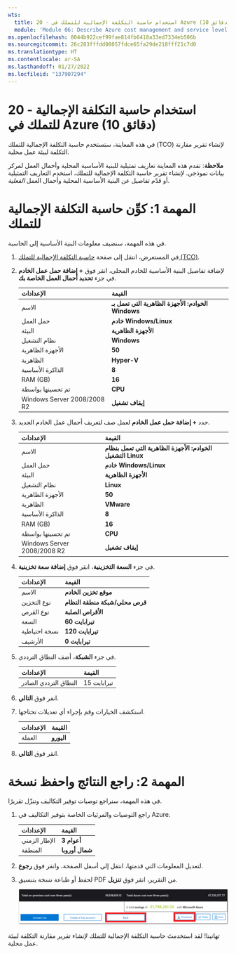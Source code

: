 ```yaml
---
wts:
  title: 20 - استخدام حاسبة التكلفة الإجمالية للتملك في Azure (10 دقائق)
  module: 'Module 06: Describe Azure cost management and service level agreements'
ms.openlocfilehash: 8044b922cef99fae814fb6418a33ed7334eb506b
ms.sourcegitcommit: 26c283fffdd08057fdce65fa29de218fff21c7d0
ms.translationtype: HT
ms.contentlocale: ar-SA
ms.lasthandoff: 01/27/2022
ms.locfileid: "137907294"
---
```

# <a name="20---use-the-azure-tco-calculator-10-min"></a>20 - استخدام حاسبة التكلفة الإجمالية للتملك في Azure (10 دقائق)


في هذه المعاينة، ستستخدم حاسبة التكلفة الإجمالية للتملك (TCO) لإنشاء تقرير مقارنة التكلفة لبيئة عمل محلية.

**ملاحظة**: تقدم هذه المعاينة تعاريف تمثيلية للبنية الأساسية المحلية وأحمال العمل لمركز بيانات نموذجي. لإنشاء تقرير حاسبة التكلفة الإجمالية للتملك، استخدم التعاريف التمثيلية أو قدّم تفاصيل عن البنية الأساسية المحلية وأحمال العمل *الفعلية*.

# <a name="task-1-configure-the-tco-calculator"></a>المهمة 1: كوِّن حاسبة التكلفة الإجمالية للتملك

في هذه المهمة، سنضيف معلومات البنية الأساسية إلى الحاسبة. 

1. في المستعرض، انتقل إلى صفحة [حاسبة التكلفة الإجمالية للتملك (TCO)](https://azure.microsoft.com/en-us/pricing/tco/calculator/).

2. لإضافة تفاصيل البنية الأساسية للخادم المحلي، انقر فوق **+ إضافة حمل عمل الخادم** في جزء **تحديد أحمال العمل الخاصة بك**.

    | الإعدادات | القيمة |
    | -- | -- |
    | الاسم | ⁧**⁩الخوادم: الأجهزة الظاهرية التي تعمل بـ Windows⁧**⁩ |
    | حمل العمل | **خادم Windows/Linux** |
    | البيئة | **الأجهزة الظاهرية** |
    | نظام التشغيل | **Windows** |  
    | الأجهزة الظاهرية | ⁧**⁩50⁧**⁩ |
    | الظاهرية | ⁧**⁩Hyper-V⁧**⁩ |
    | الذاكرة الأساسية | ⁧**⁩8⁧**⁩|
    | RAM (GB) | ⁧**⁩16⁧**⁩ |
    | تم تحسينها بواسطة | ⁧**⁩CPU⁧**⁩ |
    | Windows Server 2008/2008 R2 | **إيقاف تشغيل** |

3. حدد **+ إضافة حمل عمل الخادم** لعمل صف لتعريف أحمال عمل الخادم الجديد. 

    | الإعدادات | القيمة |
    | -- | -- |
    | الاسم | ⁧**⁩الخوادم: الأجهزة الظاهرية التي تعمل بنظام التشغيل Linux⁧**⁩ |
    | حمل العمل | **خادم Windows/Linux** |
    | البيئة | **الأجهزة الظاهرية** |
    | نظام التشغيل | **Linux** |  
    | الأجهزة الظاهرية | ⁧**⁩50⁧**⁩ |
    | الظاهرية | ⁧**⁩VMware⁧**⁩ |
    | الذاكرة الأساسية | ⁧**⁩8⁧**⁩|
    | RAM (GB) | ⁧**⁩16⁧**⁩ |
    | تم تحسينها بواسطة | ⁧**⁩CPU⁧**⁩ |
    | Windows Server 2008/2008 R2 | **إيقاف تشغيل** |

4. في جزء **السعة التخزينية**، انقر فوق **إضافة سعة تخزينية**.

    | الإعدادات | القيمة |
    | -- | -- |
    | الاسم | ⁧**⁩موقع تخزين الخادم⁧**⁩ |
    | نوع التخزين | ⁧**⁩قرص محلي/شبكة منطقة النظام⁧**⁩ |
    | نوع القرص | ⁧**⁩الأقراص الصلبة⁧**⁩ |
    | السعة | ⁧**⁩60 تيرابايت⁧**⁩ |  
    | نسخة احتياطية | ⁧**⁩120 تيرابايت⁧**⁩ |
    | الأرشيف | ⁧**⁩0 تيرابايت⁧**⁩ |

5. في جزء **الشبكة**، أضف النطاق الترددي. 

    | الإعدادات | القيمة |
    | -- | -- |
    | النطاق الترددي الصادر | 15 تيرابايت|

6. انقر فوق **التالي**.

7. استكشف الخيارات وقم بإجراء أي تعديلات تحتاجها. 

    | الإعدادات | القيمة |
    | -- | -- |
    | العملة | **اليورو** |

8. انقر فوق **التالي**.

# <a name="task-2-review-the-results-and-save-a-copy"></a>المهمة 2: راجع النتائج واحفظ نسخة

في هذه المهمة، سنراجع توصيات توفير التكاليف وننزّل تقريرًا. 

1. راجع التوصيات والمرئيات الخاصة بتوفير التكاليف في Azure.

    | الإعدادات | القيمة |
    | -- | -- |
    | الإطار الزمني| **3 أعوام** |
    | المنطقة | **شمال أوروبا** |

2. لتعديل المعلومات التي قدمتها، انتقل إلى أسفل الصفحة، وانقر فوق **رجوع**. 

3. لحفظ أو طباعة نسخة بتنسيق PDF من التقرير، انقر فوق **تنزيل**.

    ![لقطة شاشة لجزء التقرير في حاسبة التكلفة الإجمالية للتملك في Azure. تشير حقول الإدخال المميزة والمكتملة إلى كيفية تعيين الإطار الزمني لحاسبة التكلفة الإجمالية على ثلاث سنوات والمنطقة إلى شمال أوروبا. يوضح المخطط تكلفة البنية الأساسية المحلية وتعويض أحمال العمل مقابل التكلفة المنخفضة لاستخدام Azure.](../images/2001.png)

تهانينا! لقد استخدمتَ حاسبة التكلفة الإجمالية للتملك لإنشاء تقرير مقارنة التكلفة لبيئة عمل محلية.
